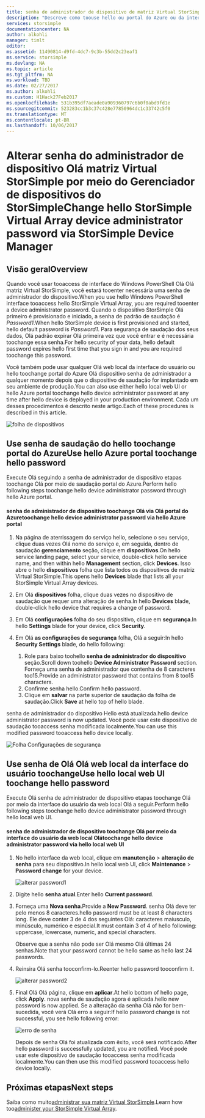 ```yaml
---
title: senha de administrador de dispositivo de matriz Virtual StorSimple aaaChange | Microsoft Docs
description: "Descreve como toouse hello ou portal do Azure ou da interface do usuário de web de matriz Virtual StorSimple toochange senha de administrador do dispositivo de saudação."
services: storsimple
documentationcenter: NA
author: alkohli
manager: timlt
editor: 
ms.assetid: 11490814-d9fd-4dc7-9c3b-55dd2c23eaf1
ms.service: storsimple
ms.devlang: NA
ms.topic: article
ms.tgt_pltfrm: NA
ms.workload: TBD
ms.date: 02/27/2017
ms.author: alkohli
ms.custom: H1Hack27Feb2017
ms.openlocfilehash: 531b395df7aeade0a909360797c6b0f0abd9fd1e
ms.sourcegitcommit: 523283cc1b3c37c428e77850964dc1c33742c5f0
ms.translationtype: MT
ms.contentlocale: pt-BR
ms.lasthandoff: 10/06/2017
---
```

# <a name="change-hello-storsimple-virtual-array-device-administrator-password-via-storsimple-device-manager"></a><span data-ttu-id="3316c-103">Alterar senha do administrador de dispositivo Olá matriz Virtual StorSimple por meio do Gerenciador de dispositivos do StorSimple</span><span class="sxs-lookup"><span data-stu-id="3316c-103">Change hello StorSimple Virtual Array device administrator password via StorSimple Device Manager</span></span>

## <a name="overview"></a><span data-ttu-id="3316c-104">Visão geral</span><span class="sxs-lookup"><span data-stu-id="3316c-104">Overview</span></span>

<span data-ttu-id="3316c-105">Quando você usar tooaccess de interface do Windows PowerShell Olá Olá matriz Virtual StorSimple, você estará tooenter necessária uma senha de administrador do dispositivo.</span><span class="sxs-lookup"><span data-stu-id="3316c-105">When you use hello Windows PowerShell interface tooaccess hello StorSimple Virtual Array, you are required tooenter a device administrator password.</span></span> <span data-ttu-id="3316c-106">Quando o dispositivo StorSimple Olá primeiro é provisionado e iniciado, a senha de padrão de saudação é *Password1*.</span><span class="sxs-lookup"><span data-stu-id="3316c-106">When hello StorSimple device is first provisioned and started, hello default password is *Password1*.</span></span> <span data-ttu-id="3316c-107">Para segurança de saudação dos seus dados, Olá padrão expirar Olá primeira vez que você entrar e é necessária toochange essa senha.</span><span class="sxs-lookup"><span data-stu-id="3316c-107">For hello security of your data, hello default password expires hello first time that you sign in and you are required toochange this password.</span></span>

<span data-ttu-id="3316c-108">Você também pode usar qualquer Olá web local da interface do usuário ou hello toochange portal do Azure Olá dispositivo senha de administrador a qualquer momento depois que o dispositivo de saudação for implantado em seu ambiente de produção.</span><span class="sxs-lookup"><span data-stu-id="3316c-108">You can also use either hello local web UI or hello Azure portal toochange hello device administrator password at any time after hello device is deployed in your production environment.</span></span> <span data-ttu-id="3316c-109">Cada um desses procedimentos é descrito neste artigo.</span><span class="sxs-lookup"><span data-stu-id="3316c-109">Each of these procedures is described in this article.</span></span>

 ![folha de dispositivos](./media/storsimple-virtual-array-change-device-admin-password/ova-devices-blade.png)

## <a name="use-hello-azure-portal-toochange-hello-password"></a><span data-ttu-id="3316c-111">Use senha de saudação do hello toochange portal do Azure</span><span class="sxs-lookup"><span data-stu-id="3316c-111">Use hello Azure portal toochange hello password</span></span>

<span data-ttu-id="3316c-112">Execute Olá seguindo a senha de administrador de dispositivo etapas toochange Olá por meio de saudação portal do Azure.</span><span class="sxs-lookup"><span data-stu-id="3316c-112">Perform hello following steps toochange hello device administrator password through hello Azure portal.</span></span>

#### <a name="toochange-hello-device-administrator-password-via-hello-azure-portal"></a><span data-ttu-id="3316c-113">senha de administrador de dispositivo toochange Olá via Olá portal do Azure</span><span class="sxs-lookup"><span data-stu-id="3316c-113">toochange hello device administrator password via hello Azure portal</span></span>

1. <span data-ttu-id="3316c-114">Na página de aterrissagem do serviço hello, selecione o seu serviço, clique duas vezes Olá nome do serviço e, em seguida, dentro de saudação **gerenciamento** seção, clique em **dispositivos**.</span><span class="sxs-lookup"><span data-stu-id="3316c-114">On hello service landing page, select your service, double-click hello service name, and then within hello **Management** section, click **Devices**.</span></span> <span data-ttu-id="3316c-115">Isso abre o hello **dispositivos** folha que lista todos os dispositivos de matriz Virtual StorSimple.</span><span class="sxs-lookup"><span data-stu-id="3316c-115">This opens hello **Devices** blade that lists all your StorSimple Virtual Array devices.</span></span>

2. <span data-ttu-id="3316c-116">Em Olá **dispositivos** folha, clique duas vezes no dispositivo de saudação que requer uma alteração de senha.</span><span class="sxs-lookup"><span data-stu-id="3316c-116">In hello **Devices** blade, double-click hello device that requires a change of password.</span></span>

3. <span data-ttu-id="3316c-117">Em Olá **configurações** folha do seu dispositivo, clique em **segurança**.</span><span class="sxs-lookup"><span data-stu-id="3316c-117">In hello **Settings** blade for your device, click **Security**.</span></span>

4. <span data-ttu-id="3316c-118">Em Olá **as configurações de segurança** folha, Olá a seguir:</span><span class="sxs-lookup"><span data-stu-id="3316c-118">In hello **Security Settings** blade, do hello following:</span></span>
   
   1. <span data-ttu-id="3316c-119">Role para baixo toohello **senha de administrador do dispositivo** seção.</span><span class="sxs-lookup"><span data-stu-id="3316c-119">Scroll down toohello **Device Administrator Password** section.</span></span> <span data-ttu-id="3316c-120">Forneça uma senha de administrador que contenha de 8 caracteres too15.</span><span class="sxs-lookup"><span data-stu-id="3316c-120">Provide an administrator password that contains from 8 too15 characters.</span></span>
   2. <span data-ttu-id="3316c-121">Confirme senha hello.</span><span class="sxs-lookup"><span data-stu-id="3316c-121">Confirm hello password.</span></span>
   3. <span data-ttu-id="3316c-122">Clique em **salvar** na parte superior de saudação da folha de saudação.</span><span class="sxs-lookup"><span data-stu-id="3316c-122">Click **Save** at hello top of hello blade.</span></span>

<span data-ttu-id="3316c-123">senha de administrador do dispositivo Hello está atualizada.</span><span class="sxs-lookup"><span data-stu-id="3316c-123">hello device administrator password is now updated.</span></span> <span data-ttu-id="3316c-124">Você pode usar este dispositivo de saudação tooaccess senha modificada localmente.</span><span class="sxs-lookup"><span data-stu-id="3316c-124">You can use this modified password tooaccess hello device locally.</span></span>

![Folha Configurações de segurança](./media/storsimple-virtual-array-change-device-admin-password/ova-change-device-pwd.png)

## <a name="use-hello-local-web-ui-toochange-hello-password"></a><span data-ttu-id="3316c-126">Use senha de Olá Olá web local da interface do usuário toochange</span><span class="sxs-lookup"><span data-stu-id="3316c-126">Use hello local web UI toochange hello password</span></span>

<span data-ttu-id="3316c-127">Execute Olá senha de administrador de dispositivo etapas toochange Olá por meio da interface do usuário da web local Olá a seguir.</span><span class="sxs-lookup"><span data-stu-id="3316c-127">Perform hello following steps toochange hello device administrator password through hello local web UI.</span></span>

#### <a name="toochange-hello-device-administrator-password-via-hello-local-web-ui"></a><span data-ttu-id="3316c-128">senha de administrador de dispositivo toochange Olá por meio da interface do usuário da web local Olá</span><span class="sxs-lookup"><span data-stu-id="3316c-128">toochange hello device administrator password via hello local web UI</span></span>

1. <span data-ttu-id="3316c-129">No hello interface da web local, clique em **manutenção** > **alteração de senha** para seu dispositivo.</span><span class="sxs-lookup"><span data-stu-id="3316c-129">In hello local web UI, click **Maintenance** > **Password change** for your device.</span></span>
   
    ![alterar password1](./media/storsimple-virtual-array-change-device-admin-password/image40.png)
2. <span data-ttu-id="3316c-131">Digite hello **senha atual**.</span><span class="sxs-lookup"><span data-stu-id="3316c-131">Enter hello **Current password**.</span></span>
3. <span data-ttu-id="3316c-132">Forneça uma **Nova senha**.</span><span class="sxs-lookup"><span data-stu-id="3316c-132">Provide a **New Password**.</span></span> <span data-ttu-id="3316c-133">senha Olá deve ter pelo menos 8 caracteres.</span><span class="sxs-lookup"><span data-stu-id="3316c-133">hello password must be at least 8 characters long.</span></span> <span data-ttu-id="3316c-134">Ele deve conter 3 de 4 dos seguintes Olá: caracteres maiusculo, minúsculo, numérico e especial.</span><span class="sxs-lookup"><span data-stu-id="3316c-134">It must contain 3 of 4 of hello following: uppercase, lowercase, numeric, and special characters.</span></span>
   
    <span data-ttu-id="3316c-135">Observe que a senha não pode ser Olá mesmo Olá últimas 24 senhas.</span><span class="sxs-lookup"><span data-stu-id="3316c-135">Note that your password cannot be hello same as hello last 24 passwords.</span></span>
4. <span data-ttu-id="3316c-136">Reinsira Olá senha tooconfirm-lo.</span><span class="sxs-lookup"><span data-stu-id="3316c-136">Reenter hello password tooconfirm it.</span></span>
   
    ![alterar password2](./media/storsimple-virtual-array-change-device-admin-password/image41.png)
5. <span data-ttu-id="3316c-138">Final Olá Olá página, clique em **aplicar**.</span><span class="sxs-lookup"><span data-stu-id="3316c-138">At hello bottom of hello page, click **Apply**.</span></span> <span data-ttu-id="3316c-139">nova senha de saudação agora é aplicada.</span><span class="sxs-lookup"><span data-stu-id="3316c-139">hello new password is now applied.</span></span> <span data-ttu-id="3316c-140">Se a alteração da senha Olá não for bem-sucedida, você verá Olá erro a seguir:</span><span class="sxs-lookup"><span data-stu-id="3316c-140">If hello password change is not successful, you see hello following error:</span></span>
   
    ![erro de senha](./media/storsimple-virtual-array-change-device-admin-password/image42.png)
   
    <span data-ttu-id="3316c-142">Depois de senha Olá foi atualizada com êxito, você será notificado.</span><span class="sxs-lookup"><span data-stu-id="3316c-142">After hello password is successfully updated, you are notified.</span></span> <span data-ttu-id="3316c-143">Você pode usar este dispositivo de saudação tooaccess senha modificada localmente.</span><span class="sxs-lookup"><span data-stu-id="3316c-143">You can then use this modified password tooaccess hello device locally.</span></span>


## <a name="next-steps"></a><span data-ttu-id="3316c-144">Próximas etapas</span><span class="sxs-lookup"><span data-stu-id="3316c-144">Next steps</span></span>
<span data-ttu-id="3316c-145">Saiba como muito[administrar sua matriz Virtual StorSimple](storsimple-ova-web-ui-admin.md).</span><span class="sxs-lookup"><span data-stu-id="3316c-145">Learn how too[administer your StorSimple Virtual Array](storsimple-ova-web-ui-admin.md).</span></span>

